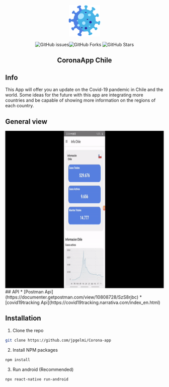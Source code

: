 <p align="center"><img width="100" src="https://github.com/jpgelmi/Corona-app/blob/main/src/assets/coronavirus.png" alt="CoronaApp logo"></p>

<p align="center">
  <img src="https://img.shields.io/github/issues/jpgelmi/Corona-app" alt="
GitHub issues"><img src="https://img.shields.io/github/forks/jpgelmi/Corona-app" alt="GitHub Forks">
  <img src="https://img.shields.io/github/stars/jpgelmi/Corona-app" alt="GitHub Stars">
</p>

<h2 align="center">CoronaApp Chile</h2>

## Info
This App will offer you an update on the Covid-19 pandemic in Chile and the world. Some ideas for the future with this app are integrating more countries and be capable of showing more information on the regions of each country.

## General view
<img src="https://github.com/jpgelmi/Corona-app/blob/main/src/assets/gif2.gif" height="500"/>
## API
  * [Postman Api](https://documenter.getpostman.com/view/10808728/SzS8rjbc)
  * [covid19tracking Api](https://covid19tracking.narrativa.com/index_en.html)

## Installation
1. Clone the repo
```sh
git clone https://github.com/jpgelmi/Corona-app
```
2. Install NPM packages
```sh
npm install
```
3. Run android (Recommended)
```sh
npx react-native run-android
```
